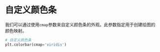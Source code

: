 # 自定义颜色条

我们可以通过使用`cmap`参数来自定义颜色条的外观。此参数指定用于创建绘图的颜色映射。

```python
# 自定义颜色条
plt.colorbar(cmap='viridis')
```
